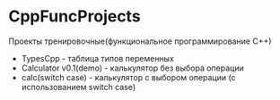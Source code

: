 # CppFuncProjects
Проекты тренировочные(функциональное программирование С++)
- TypesCpp - таблица типов переменных
- Calculator v0.1(demo) - калькулятор без выбора операции
- calc(switch case) - калькулятор с выбором операции (с использованием switch case)
